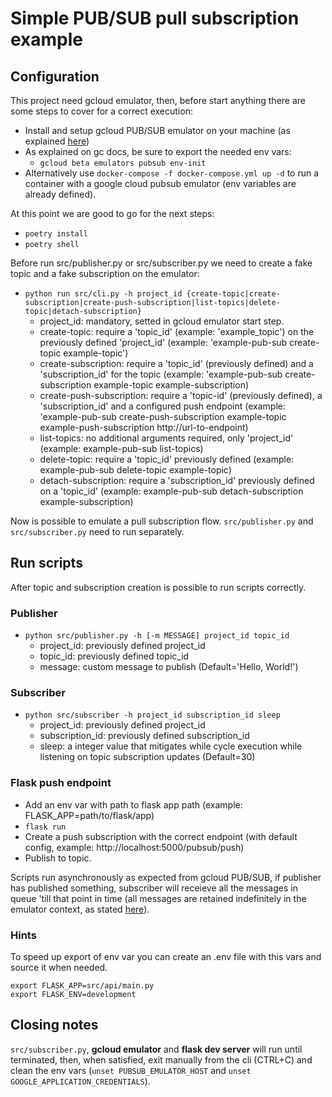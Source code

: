 # Simple PUB/SUB pull subscription example

## Configuration

This project need gcloud emulator, then, before start anything there are
some steps to cover for a correct execution:

- Install and setup gcloud PUB/SUB emulator on your machine (as explained [here](https://cloud.google.com/pubsub/docs/emulator))
- As explained on gc docs, be sure to export the needed env vars:
  - `gcloud beta emulators pubsub env-init`
- Alternatively use `docker-compose -f docker-compose.yml up -d` to run a container with a google cloud pubsub emulator (env variables are already defined).


At this point we are good to go for the next steps:

- `poetry install` 
- `poetry shell`

Before run src/publisher.py or src/subscriber.py we need to create a fake topic and a fake subscription on the emulator:

- `python run src/cli.py -h project_id {create-topic|create-subscription|create-push-subscription|list-topics|delete-topic|detach-subscription}` 
  - project_id: mandatory, setted in gcloud emulator start step.
  - create-topic: require a 'topic_id' (example: 'example_topic') on the previously defined 'project_id' (example: 'example-pub-sub create-topic example-topic')
  - create-subscription: require a 'topic_id' (previously defined) and a 'subscription_id' for the topic (example: 'example-pub-sub create-subscription example-topic example-subscription) 
  - create-push-subscription: require a 'topic-id' (previously defined), a 'subscription_id' and a configured push endpoint (example: 'example-pub-sub create-push-subscription example-topic example-push-subscription http://url-to-endpoint)
  - list-topics: no additional arguments required, only 'project_id' (example: example-pub-sub list-topics)
  - delete-topic: require a 'topic_id' previously defined (example: example-pub-sub delete-topic example-topic)
  - detach-subscription: require a 'subscription_id' previously defined on a 'topic_id' (example: example-pub-sub detach-subscription example-subscription)

Now is possible to emulate a pull subscription flow. `src/publisher.py` and `src/subscriber.py` need to run separately.

## Run scripts

After topic and subscription creation is possible to run scripts correctly. 

### Publisher

- `python src/publisher.py -h [-m MESSAGE] project_id topic_id`
  - project_id: previously defined project_id
  - topic_id: previously defined topic_id
  - message: custom message to publish (Default='Hello, World!')
  
### Subscriber

- `python src/subscriber -h project_id subscription_id sleep`
  - project_id: previously defined project_id
  - subscription_id: previously defined subscription_id
  - sleep: a integer value that mitigates while cycle execution while listening on topic subscription updates (Default=30)

### Flask push endpoint

- Add an env var with path to flask app path (example: FLASK_APP=path/to/flask/app)
- `flask run`
- Create a push subscription with the correct endpoint (with default config, example: http://localhost:5000/pubsub/push)
- Publish to topic.

Scripts run asynchronously as expected from gcloud PUB/SUB, if publisher has published something, subscriber will receieve all the 
messages in queue 'till that point in time (all messages are retained indefinitely in the emulator context, as stated [here](https://cloud.google.com/pubsub/docs/emulator#emulator_command-line_arguments)).

### Hints

To speed up export of env var you can create an .env file with this vars and source it when needed.
```
export FLASK_APP=src/api/main.py
export FLASK_ENV=development
```

## Closing notes

`src/subscriber.py`, **gcloud emulator** and **flask dev server** will run until terminated, then, when satisfied, exit manually from the cli (CTRL+C)
and clean the env vars (`unset PUBSUB_EMULATOR_HOST` and `unset GOOGLE_APPLICATION_CREDENTIALS`).
